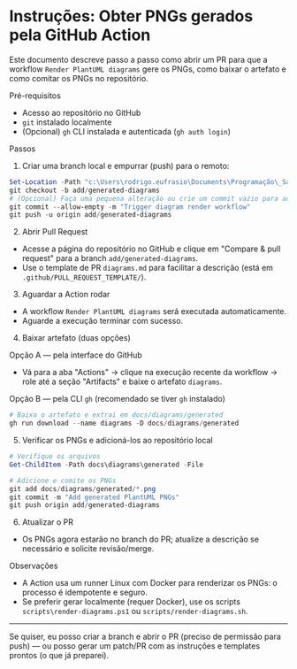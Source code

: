 # Instruções: Obter PNGs gerados pela GitHub Action

Este documento descreve passo a passo como abrir um PR para que a workflow `Render PlantUML diagrams` gere os PNGs, como baixar o artefato e como comitar os PNGs no repositório.

Pré-requisitos
- Acesso ao repositório no GitHub
- `git` instalado localmente
- (Opcional) `gh` CLI instalada e autenticada (`gh auth login`)

Passos

1) Criar uma branch local e empurrar (push) para o remoto:

```powershell
Set-Location -Path "c:\Users\rodrigo.eufrasio\Documents\Programação\_Sale.recpires"
git checkout -b add/generated-diagrams
# (Opcional) Faça uma pequena alteração ou crie um commit vazio para acionar a Action
git commit --allow-empty -m "Trigger diagram render workflow"
git push -u origin add/generated-diagrams
```

2) Abrir Pull Request

- Acesse a página do repositório no GitHub e clique em "Compare & pull request" para a branch `add/generated-diagrams`.
- Use o template de PR `diagrams.md` para facilitar a descrição (está em `.github/PULL_REQUEST_TEMPLATE/`).

3) Aguardar a Action rodar

- A workflow `Render PlantUML diagrams` será executada automaticamente.
- Aguarde a execução terminar com sucesso.

4) Baixar artefato (duas opções)

Opção A — pela interface do GitHub
- Vá para a aba "Actions" → clique na execução recente da workflow → role até a seção "Artifacts" e baixe o artefato `diagrams`.

Opção B — pela CLI `gh` (recomendado se tiver `gh` instalado)

```powershell
# Baixa o artefato e extrai em docs/diagrams/generated
gh run download --name diagrams -D docs/diagrams/generated
```

5) Verificar os PNGs e adicioná-los ao repositório local

```powershell
# Verifique os arquivos
Get-ChildItem -Path docs\diagrams\generated -File

# Adicione e comite os PNGs
git add docs/diagrams/generated/*.png
git commit -m "Add generated PlantUML PNGs"
git push origin add/generated-diagrams
```

6) Atualizar o PR

- Os PNGs agora estarão no branch do PR; atualize a descrição se necessário e solicite revisão/merge.

Observações
- A Action usa um runner Linux com Docker para renderizar os PNGs: o processo é idempotente e seguro.
- Se preferir gerar localmente (requer Docker), use os scripts `scripts\render-diagrams.ps1` ou `scripts/render-diagrams.sh`.

---

Se quiser, eu posso criar a branch e abrir o PR (preciso de permissão para push) — ou posso gerar um patch/PR com as instruções e templates prontos (o que já preparei).